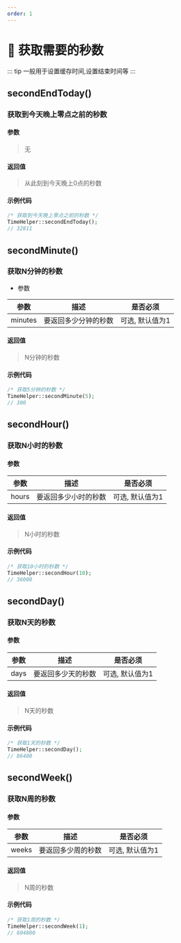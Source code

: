 ```yaml
---
order: 1
---
```


# 🍇 获取需要的秒数

::: tip
一般用于设置缓存时间,设置结束时间等
:::

## secondEndToday()

### 获取到今天晚上零点之前的秒数

#### 参数

> 无

#### 返回值

> 从此刻到今天晚上0点的秒数

#### 示例代码

```php
/* 获取到今天晚上零点之前的秒数 */
TimeHelper::secondEndToday(); 
// 32811
```

## secondMinute()

### 获取N分钟的秒数

* 参数

|   参数    |     描述     |   是否必须    |
|:-------:|:----------:|:---------:|
| minutes | 要返回多少分钟的秒数 | 可选, 默认值为1 |

#### 返回值

> N分钟的秒数

#### 示例代码

```php
/* 获取5分钟的秒数 */
TimeHelper::secondMinute(5);
// 300
```

## secondHour()

### 获取N小时的秒数

#### 参数

|  参数   |     描述     |   是否必须    |
|:-----:|:----------:|:---------:|
| hours | 要返回多少小时的秒数 | 可选, 默认值为1 |

#### 返回值

> N小时的秒数

#### 示例代码

```php
/* 获取10小时的秒数 */
TimeHelper::secondHour(10);
// 36000
```

## secondDay()

### 获取N天的秒数

#### 参数

|  参数  |    描述     |   是否必须    |
|:----:|:---------:|:---------:|
| days | 要返回多少天的秒数 | 可选, 默认值为1 |

#### 返回值

> N天的秒数

#### 示例代码

```php
/* 获取1天的秒数 */
TimeHelper::secondDay();
// 86400
```

## secondWeek()

### 获取N周的秒数

#### 参数

|  参数   |    描述     |   是否必须    |
|:-----:|:---------:|:---------:|
| weeks | 要返回多少周的秒数 | 可选, 默认值为1 |

#### 返回值

> N周的秒数

#### 示例代码

```php
/* 获取1周的秒数 */
TimeHelper::secondWeek(1);
// 604800
```